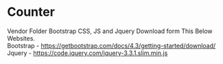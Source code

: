 # Counter
Vendor Folder Bootstrap CSS, JS and Jquery Download form This Below Websites.</br>
Bootstrap - https://getbootstrap.com/docs/4.3/getting-started/download/<br>
Jquery - https://code.jquery.com/jquery-3.3.1.slim.min.js

